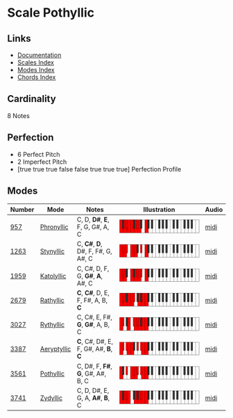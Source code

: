 # Scale Pothyllic

## Links

- [Documentation](README.md)
- [Scales Index](Scales.md)
- [Modes Index](Modes.md)
- [Chords Index](Chords.md)

## Cardinality

8 Notes

## Perfection

- 6 Perfect Pitch
- 2 Imperfect Pitch
- [true true true false false true true true] Perfection Profile

## Modes

| Number | Mode | Notes | Illustration | Audio |
|--------|------|-------|--------------|-------|
| [957](https://ianring.com/musictheory/scales/957) | [Phronyllic](ModePhronyllic.md) | C, D, **D#**, **E**, F, G, G#, A, C | ![CNaturalPhronyllic](ModeCNaturalPhronyllic.png) | [midi](https://github.com/edipermadi/music/blob/main/docs/ModeCNaturalPhronyllic.mid?raw=true) | 
| [1263](https://ianring.com/musictheory/scales/1263) | [Stynyllic](ModeStynyllic.md) | C, **C#**, **D**, D#, F, F#, G, A#, C | ![CNaturalStynyllic](ModeCNaturalStynyllic.png) | [midi](https://github.com/edipermadi/music/blob/main/docs/ModeCNaturalStynyllic.mid?raw=true) | 
| [1959](https://ianring.com/musictheory/scales/1959) | [Katolyllic](ModeKatolyllic.md) | C, C#, D, F, G, **G#**, **A**, A#, C | ![CNaturalKatolyllic](ModeCNaturalKatolyllic.png) | [midi](https://github.com/edipermadi/music/blob/main/docs/ModeCNaturalKatolyllic.mid?raw=true) | 
| [2679](https://ianring.com/musictheory/scales/2679) | [Rathyllic](ModeRathyllic.md) | **C**, **C#**, D, E, F, F#, A, B, **C** | ![CNaturalRathyllic](ModeCNaturalRathyllic.png) | [midi](https://github.com/edipermadi/music/blob/main/docs/ModeCNaturalRathyllic.mid?raw=true) | 
| [3027](https://ianring.com/musictheory/scales/3027) | [Rythyllic](ModeRythyllic.md) | C, C#, E, F#, **G**, **G#**, A, B, C | ![CNaturalRythyllic](ModeCNaturalRythyllic.png) | [midi](https://github.com/edipermadi/music/blob/main/docs/ModeCNaturalRythyllic.mid?raw=true) | 
| [3387](https://ianring.com/musictheory/scales/3387) | [Aeryptyllic](ModeAeryptyllic.md) | **C**, C#, D#, E, F, G#, A#, **B**, **C** | ![CNaturalAeryptyllic](ModeCNaturalAeryptyllic.png) | [midi](https://github.com/edipermadi/music/blob/main/docs/ModeCNaturalAeryptyllic.mid?raw=true) | 
| [3561](https://ianring.com/musictheory/scales/3561) | [Pothyllic](ModePothyllic.md) | C, D#, F, **F#**, **G**, G#, A#, B, C | ![CNaturalPothyllic](ModeCNaturalPothyllic.png) | [midi](https://github.com/edipermadi/music/blob/main/docs/ModeCNaturalPothyllic.mid?raw=true) | 
| [3741](https://ianring.com/musictheory/scales/3741) | [Zydyllic](ModeZydyllic.md) | C, D, D#, E, G, A, **A#**, **B**, C | ![CNaturalZydyllic](ModeCNaturalZydyllic.png) | [midi](https://github.com/edipermadi/music/blob/main/docs/ModeCNaturalZydyllic.mid?raw=true) | 
